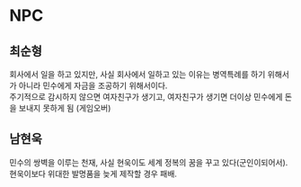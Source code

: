 NPC
====

최순형
----
회사에서 일을 하고 있지만, 사실 회사에서 일하고 있는 이유는 병역특례를 하기 위해서가 아니라 민수에게 자금을 조공하기 위해서이다.<br>
주기적으로 감시하지 않으면 여자친구가 생기고, 여자친구가 생기면 더이상 민수에게 돈을 보내지 못하게 됨 (게임오버)

남현욱
----
민수의 쌍벽을 이루는 천재, 사실 현욱이도 세계 정복의 꿈을 꾸고 있다(군인이되어서).<br>
현욱이보다 위대한 발명품을 늦게 제작할 경우 패배.
